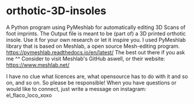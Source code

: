 # orthotic-3D-insoles
A Python program using PyMeshlab for automatically editing 3D Scans of foot imprints. The Output file is meant to be (part of) a 3D printed orthotic insole. Use it for your own research or let it inspire you. I used PyMeshlab library that is based on Meshlab, a open source Mesh-editing program. https://pymeshlab.readthedocs.io/en/latest/
The best out there if you ask me ^^
Consider to visit Meshlab's GitHub aswell, or their website: https://www.meshlab.net/

I have no clue what licences are, what opensource has to do with it and so on, and so on. So please be responsible!
When you have questions or would like to connect, just write a message on instagram: el_flaco_loco_xoxo
